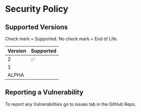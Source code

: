 # Security Policy

## Supported Versions
Check mark = Supported.
No check mark = End of Life. 

| Version | Supported          |
| ------- | ------------------ |
| 2       | :white_check_mark: |
| 1       |                    |
| ALPHA   |                    |




## Reporting a Vulnerability

To report any Vulnerabilities go to issues tab in the GitHub Repo. 
